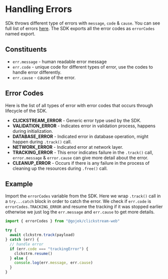 # Handling Errors

SDk throws different type of errors with `message`, `code` & `cause`. You can see full list of errors [here](https://github.com/gojekfarm/clickstream-web/blob/main/src/error.js). The SDK exports all the error codes as `errorCodes` named export.

## Constituents

- `err.message` - human readable error message
- `err.code` - unique code for different types of error, use the codes to handle error differently.
- `err.cause` - cause of the error.

## Error Codes

Here is the list of all types of error with error codes that occurs through lifecycle of the SDK.

- **CLICKSTREAM_ERROR** - Generic error type used by the SDK.
- **VALIDATION_ERROR** - Indicates error in validation process, happens during initialization.
- **DATABASE_ERROR** - Indicated error in database operation, might happen during `.track()` call.
- **NETWORK_ERROR** - Indicated error at network layer.
- **TRACKING_ERROR** - This error indicates failure in the `.track()` call, `error.message` & `error.cause` can give more detail about the error.
- **CLEANUP_ERROR** - Occurs if there is any failure in the process of cleaning up the resources during `.free()` call.

## Example

Import the `errorCodes` variable from the SDK. Here we wrap `.track()` call in a `try...catch` block in order to catch the error.
We check if `err.code` is `errorCodes.TRACKING_ERROR` and resume the tracking if it was stopped earlier otherwise we just log the `err.message` and `err.cause` to get more details.

```js
import { errorCodes } from "@gojek/clickstream-web"

try {
  await clckstrm.track(payload)
} catch (err) {
  // handle error
  if (err.code === "trackingError") {
    clckstrm.resume()
  } else {
    console.log(err.message, err.cause)
  }
}
```
